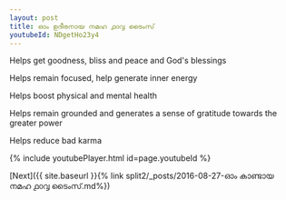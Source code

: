 ```yaml
---
layout: post
title: ഓം ഉദീരനായ നമഹ ൧൦൮ ടൈംസ്
youtubeId: NDgetHo23y4
---
```

 
 
Helps get goodness, bliss and peace and God's blessings
 
Helps remain focused, help generate inner energy 
 
Helps boost physical and mental health 
 
Helps remain grounded and generates a sense of gratitude towards the greater power 
 
Helps reduce bad karma
 
 
 
 


{% include youtubePlayer.html id=page.youtubeId %}
 
[Next]({{ site.baseurl }}{% link  split2/_posts/2016-08-27-ഓം കാണ്ടായ നമഹ ൧൦൮ ടൈംസ്.md%})
 
